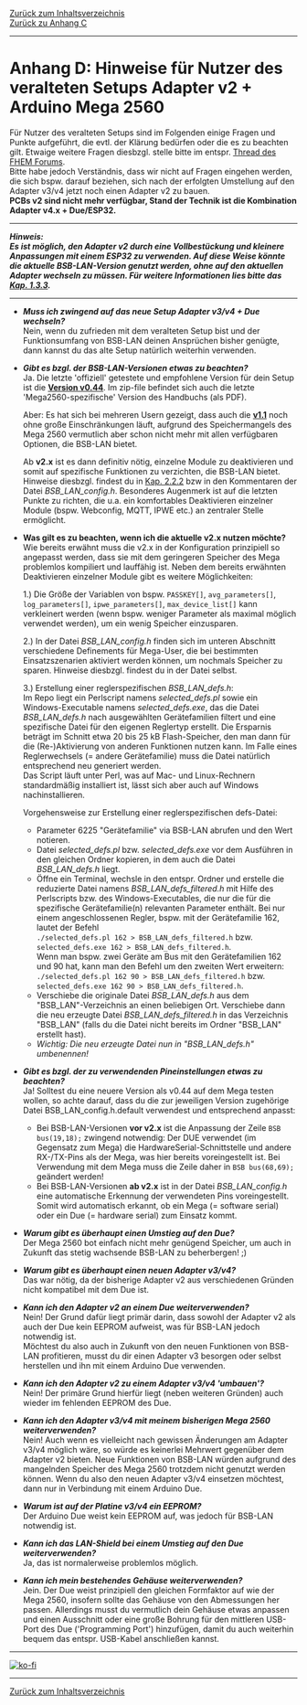[Zurück zum Inhaltsverzeichnis](inhaltsverzeichnis.md)  
[Zurück zu Anhang C](anhang_c.md)    
    
---
        
# Anhang D: Hinweise für Nutzer des veralteten Setups Adapter v2 + Arduino Mega 2560

Für Nutzer des veralteten Setups sind im Folgenden einige Fragen und Punkte aufgeführt, die evtl. der Klärung bedürfen oder die es zu beachten gilt. Etwaige weitere Fragen diesbzgl. stelle bitte im entspr. [Thread des FHEM Forums](https://forum.fhem.de/index.php/topic,29762.0.html).  
Bitte habe jedoch Verständnis, dass wir nicht auf Fragen eingehen werden, die sich bspw. darauf beziehen, sich nach der erfolgten Umstellung auf den Adapter v3/v4 jetzt noch einen Adapter v2 zu bauen.  
**PCBs v2 sind nicht mehr verfügbar, Stand der Technik ist die Kombination Adapter v4.x + Due/ESP32.**    
  
---  
  
***Hinweis:  
Es ist möglich, den Adapter v2 durch eine Vollbestückung und kleinere Anpassungen mit einem ESP32 zu verwenden. Auf diese Weise könnte die aktuelle BSB-LAN-Version genutzt werden, ohne auf den aktuellen Adapter wechseln zu müssen. Für weitere Informationen lies bitte das [Kap. 1.3.3](kap01.md#133-esp32-mit-veraltetem-bsb-lan-adapter-v2).***
  
---  
  
- ***Muss ich zwingend auf das neue Setup Adapter v3/v4 + Due wechseln?***  
Nein, wenn du zufrieden mit dem veralteten Setup bist und der Funktionsumfang von BSB-LAN deinen Ansprüchen bisher genügte, 
dann kannst du das alte Setup natürlich weiterhin verwenden.  

- ***Gibt es bzgl. der BSB-LAN-Versionen etwas zu beachten?***  
    Ja. Die letzte 'offiziell'  getestete und empfohlene Version für dein Setup ist die **[Version v0.44](https://github.com/fredlcore/bsb_lan/releases/tag/v0.44)**. Im zip-file befindet sich auch die letzte 'Mega2560-spezifische' Version des Handbuchs (als PDF).    
  
    Aber: Es hat sich bei mehreren Usern gezeigt, dass auch die **[v1.1](https://github.com/fredlcore/bsb_lan/releases/tag/v1.1)** noch ohne große Einschränkungen läuft, aufgrund des Speichermangels des Mega 2560 vermutlich aber schon nicht mehr mit allen verfügbaren Optionen, die BSB-LAN bietet.  
  
    Ab **v2.x** ist es dann definitiv nötig, einzelne Module zu deaktivieren und somit auf spezifische Funktionen zu verzichten, die BSB-LAN bietet. Hinweise diesbzgl. findest du in [Kap. 2.2.2](kap02.md#222-konfiguration-durch-anpassen-der-datei-bsb_lan_configh) bzw in den Kommentaren der Datei *BSB_LAN_config.h*. Besonderes Augenmerk ist auf die letzten Punkte zu richten, die u.a. ein komfortables Deaktivieren einzelner Module (bspw. Webconfig, MQTT, IPWE etc.) an zentraler Stelle ermöglicht.  
  
- **Was gilt es zu beachten, wenn ich die aktuelle v2.x nutzen möchte?**  
    Wie bereits erwähnt muss die v2.x in der Konfiguration prinzipiell so angepasst werden, dass sie mit dem geringeren Speicher des Mega problemlos kompiliert und lauffähig ist. Neben dem bereits erwähnten Deaktivieren einzelner Module gibt es weitere Möglichkeiten:  
    
    1.) Die Größe der Variablen von bspw. `PASSKEY[]`, `avg_parameters[]`, `log_parameters[]`, `ipwe_parameters[]`, `max_device_list[]` kann verkleinert werden (wenn bspw. weniger Parameter als maximal möglich verwendet werden), um ein wenig Speicher einzusparen.   
    
    2.) In der Datei *BSB_LAN_config.h* finden sich im unteren Abschnitt verschiedene Definements für Mega-User, die bei bestimmten Einsatzszenarien aktiviert werden können, um nochmals Speicher zu sparen. Hinweise diesbzgl. findest du in der Datei selbst.  
    
    3.) Erstellung einer reglerspezifischen *BSB_LAN_defs.h*:  
    Im Repo liegt ein Perlscript namens *selected_defs.pl* sowie ein Windows-Executable namens *selected_defs.exe*, das die Datei *BSB_LAN_defs.h* nach ausgewählten Gerätefamilien filtert und eine spezifische Datei für den eigenen Reglertyp erstellt. Die Ersparnis beträgt im Schnitt etwa 20 bis 25 kB Flash-Speicher, den man dann für die (Re-)Aktivierung von anderen Funktionen nutzen kann. Im Falle eines Reglerwechsels (= andere Gerätefamilie) muss die Datei natürlich entsprechend neu generiert werden.  
    Das Script läuft unter Perl, was auf Mac- und Linux-Rechnern standardmäßig installiert ist, lässt sich aber auch auf Windows nachinstallieren.       
    
    Vorgehensweise zur Erstellung einer reglerspezifischen defs-Datei:  
    - Parameter 6225 "Gerätefamilie" via BSB-LAN abrufen und den Wert notieren.  
    - Datei *selected_defs.pl* bzw. *selected_defs.exe* vor dem Ausführen in den gleichen Ordner kopieren, in dem auch die Datei *BSB_LAN_defs.h* liegt.  
    - Öffne ein Terminal, wechsle in den entspr. Ordner und erstelle die reduzierte Datei namens *BSB_LAN_defs_filtered.h* mit Hilfe des Perlscripts bzw. des Windows-Executables, die nur die für die spezifische  Gerätefamilie(n) relevanten Parameter enthält. Bei nur einem angeschlossenen Regler, bspw. mit der Gerätefamilie 162, lautet der Befehl  
    `./selected_defs.pl 162 > BSB_LAN_defs_filtered.h` bzw.  
    `selected_defs.exe 162 > BSB_LAN_defs_filtered.h`.  
    Wenn man bspw. zwei Geräte am Bus mit den Gerätefamilien 162 und 90 hat, kann man den Befehl um den zweiten Wert erweitern:  
    `./selected_defs.pl 162 90 > BSB_LAN_defs_filtered.h` bzw.  
    `selected_defs.exe 162 90 > BSB_LAN_defs_filtered.h`.    
    - Verschiebe die originale Datei *BSB_LAN_defs.h* aus dem "BSB_LAN"-Verzeichnis an einen beliebigen Ort. Verschiebe dann die neu erzeugte Datei *BSB_LAN_defs_filtered.h* in das Verzeichnis "BSB_LAN" (falls du die Datei nicht bereits im Ordner "BSB_LAN" erstellt hast).  
    - *Wichtig: Die neu erzeugte Datei nun in "BSB_LAN_defs.h" umbenennen!*  
       
- ***Gibt es bzgl. der zu verwendenden Pineinstellungen etwas zu beachten?***  
    Ja! Solltest du eine neuere Version als v0.44 auf dem Mega testen wollen, so achte darauf, dass du die zur jeweiligen Version zugehörige Datei BSB_LAN_config.h.default verwendest und entsprechend anpasst:  
    - Bei BSB-LAN-Versionen **vor v2.x** ist die Anpassung der Zeile `BSB bus(19,18);` zwingend notwendig: Der DUE verwendet (im Gegensatz zum Mega) die HardwareSerial-Schnittstelle und andere RX-/TX-Pins als der Mega, was hier bereits voreingestellt ist. Bei Verwendung mit dem Mega muss die Zeile daher in `BSB bus(68,69);` geändert werden!  
    - Bei BSB-LAN-Versionen **ab v2.x** ist in der Datei *BSB_LAN_config.h* eine automatische Erkennung der verwendeten Pins voreingestellt. Somit wird automatisch erkannt, ob ein Mega (= software serial) oder ein Due (= hardware serial) zum Einsatz kommt.    
   
- ***Warum gibt es überhaupt einen Umstieg auf den Due?***  
Der Mega 2560 bot einfach nicht mehr genügend Speicher, um auch in Zukunft das stetig wachsende BSB-LAN zu beherbergen! ;)  

- ***Warum gibt es überhaupt einen neuen Adapter v3/v4?***  
Das war nötig, da der bisherige Adapter v2 aus verschiedenen Gründen nicht kompatibel mit dem Due ist.  
  
- ***Kann ich den Adapter v2 an einem Due weiterverwenden?***  
    Nein! Der Grund dafür liegt primär darin, dass sowohl der Adapter v2 als auch der Due kein EEPROM aufweist, was für BSB-LAN 
jedoch notwendig ist.  
    Möchtest du also auch in Zukunft von den neuen Funktionen von BSB-LAN profitieren, musst du dir einen Adapter v3 besorgen oder 
selbst herstellen und ihn mit einem Arduino Due verwenden. 

- ***Kann ich den Adapter v2 zu einem Adapter v3/v4 'umbauen'?***  
Nein! Der primäre Grund hierfür liegt (neben weiteren Gründen) auch wieder im fehlenden EEPROM des Due.  

- ***Kann ich den Adapter v3/v4 mit meinem bisherigen Mega 2560 weiterverwenden?***  
Nein! Auch wenn es vielleicht nach gewissen Änderungen am Adapter v3/v4 möglich wäre, so würde es keinerlei Mehrwert gegenüber 
dem Adapter v2 bieten. Neue Funktionen von BSB-LAN würden aufgrund des mangelnden Speicher des Mega 2560 trotzdem nicht 
genutzt werden können. Wenn du also den neuen Adapter v3/v4 einsetzen möchtest, dann nur in Verbindung mit einem Arduino Due.  

- ***Warum ist auf der Platine v3/v4 ein EEPROM?***  
Der Arduino Due weist kein EEPROM auf, was jedoch für BSB-LAN notwendig ist.  

- ***Kann ich das LAN-Shield bei einem Umstieg auf den Due weiterverwenden?***  
Ja, das ist normalerweise problemlos möglich.  

- ***Kann ich mein bestehendes Gehäuse weiterverwenden?***  
Jein. Der Due weist prinzipiell den gleichen Formfaktor auf wie der Mega 2560, insofern sollte das Gehäuse von den Abmessungen 
her passen. Allerdings musst du vermutlich dein Gehäuse etwas anpassen und einen Ausschnitt oder eine große Bohrung für den 
mittleren USB-Port des Due ('Programming Port') hinzufügen, damit du auch weiterhin bequem das entspr. USB-Kabel anschließen kannst.  
    
---

[![ko-fi](https://ko-fi.com/img/githubbutton_sm.svg)](https://ko-fi.com/U6U5NPB51)    

---  
  
[Zurück zum Inhaltsverzeichnis](inhaltsverzeichnis.md)  
  
    
